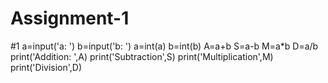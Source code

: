 # Assignment-1
#1
a=input('a: ')
b=input('b: ')
a=int(a)
b=int(b)
A=a+b
S=a-b
M=a*b
D=a/b
print('Addition: ',A)
print('Subtraction',S)
print('Multiplication',M)
print('Division',D)
